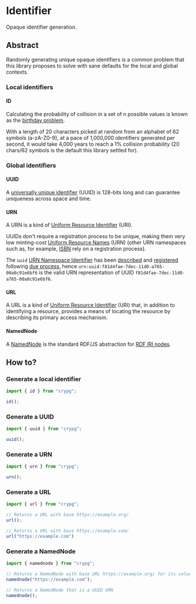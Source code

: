 # Identifier

Opaque identifier generation.

## Abstract

Randomly generating unique opaque identifiers is a common problem that this library proposes to solve with sane defaults for the local and global contexts.

### Local identifiers

#### ID

Calculating the probability of collision in a set of n possible values is known as the [birthday problem](https://en.wikipedia.org/wiki/Birthday_problem).

With a length of 20 characters picked at random from an alphabet of 62 symbols (a-zA-Z0-9), at a pace of 1,000,000 identifiers generated per second, it would take 4,000 years to reach a 1% collision probability (20 chars/62 symbols is the default this library settled for).


### Global identifiers

#### UUID

A [universally unique identifier](https://datatracker.ietf.org/doc/html/rfc4122) (UUID) is 128-bits long and can guarantee uniqueness across space and time.


#### URN

A URN is a kind of [Uniform Resource Identifier](https://www.rfc-editor.org/rfc/rfc3986) (URI).

UUIDs don't require a registration process to be unique, making them very low minting-cost [Uniform Resource Names](https://www.rfc-editor.org/rfc/rfc8141.html) (URN) (other URN namespaces such as, for example, [ISBN](https://datatracker.ietf.org/doc/html/rfc3187#section-5) rely on a registration process).

The `uuid` [URN Namespace Identifier](https://datatracker.ietf.org/doc/html/rfc2141#section-2) has been [described](https://datatracker.ietf.org/doc/html/rfc4122#section-3) and [registered](https://www.iana.org/assignments/urn-namespaces/urn-namespaces.xhtml) following [due process](https://www.rfc-editor.org/rfc/rfc8141.html#section-6), hence `urn:uuid:f81d4fae-7dec-11d0-a765-00a0c91e6bf6` is the valid URN representation of UUID `f81d4fae-7dec-11d0-a765-00a0c91e6bf6`.


#### URL

A URL is a kind of [Uniform Resource Identifier](https://www.rfc-editor.org/rfc/rfc3986) (URI) that, in addition to identifying a resource, provides a means of locating the resource by describing its primary access mechanism.


#### NamedNode

A [NamedNode](http://rdf.js.org/data-model-spec/#namednode-interface) is the standard RDF/JS abstraction for [RDF IRI nodes](https://www.w3.org/TR/rdf11-concepts/#section-IRIs).


## How to?

### Generate a local identifier

```javascript
import { id } from "crypg";

id();
```


### Generate a UUID

```javascript
import { uuid } from "crypg";

uuid();
```


### Generate a URN

```javascript
import { urn } from "crypg";

urn();
```


### Generate a URL

```javascript
import { url } from "crypg";

// Returns a URL with base https://example.org/
url();

// Returns a URL with base https://example.com/
url("https://example.com")
```


### Generate a NamedNode

```javascript
import { namednode } from "crypg";

// Returns a NamedNode with base URL https://example.org/ for its value
namednode("https://example.com");

// Returns a NamedNode that is a UUID URN
namednode();
```
